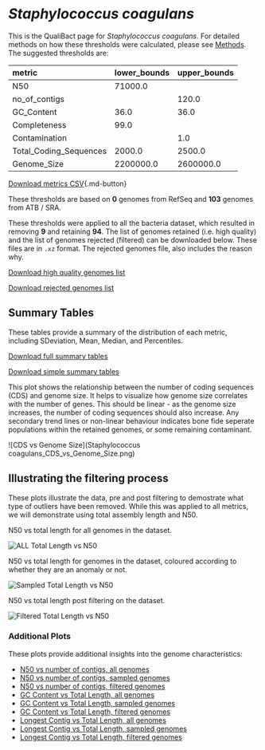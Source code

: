 # *Staphylococcus coagulans*

This is the QualiBact page for *Staphylococcus coagulans*. For detailed methods on how these thresholds were calculated, please see [Methods](../../methods.md).
The suggested thresholds are: 

| metric                 | lower_bounds   | upper_bounds   |
|:-----------------------|:---------------|:---------------|
| N50                    | 71000.0        |                |
| no_of_contigs          |                | 120.0          |
| GC_Content             | 36.0           | 36.0           |
| Completeness           | 99.0           |                |
| Contamination          |                | 1.0            |
| Total_Coding_Sequences | 2000.0         | 2500.0         |
| Genome_Size            | 2200000.0      | 2600000.0      |

[Download metrics CSV](Staphylococcus_coagulans_metrics.csv){.md-button}


These thresholds are based on **0** genomes from RefSeq and **103** genomes from ATB / SRA.

These thresholds were applied to all the bacteria dataset, which resulted in removing **9** and retaining **94**.
The list of genomes retained (i.e. high quality) and the list of genomes rejected (filtered) can be downloaded below. These files are in `.xz` format. The rejected genomes file, also includes the reason why.

[Download high quality genomes list](Staphylococcus_coagulans_high_quality_genomes.csv.xz)


[Download rejected genomes list](Staphylococcus_coagulans_filtered_out_genomes.csv.xz)



## Summary Tables
These tables provide a summary of the distribution of each metric, including SDeviation, Mean, Median, and Percentiles.

[Download full summary tables](summary.csv)

[Download simple summary tables](selected_summary.csv)

This plot shows the relationship between the number of coding sequences (CDS) and genome size. It helps to visualize how genome size correlates with the number of genes. This should be linear - as the genome size increases, the number of coding sequences should also increase. Any secondary trend lines or non-linear behaviour indicates bone fide seperate populations within the retained genomes, or some remaining contaminant. 

![CDS vs Genome Size](Staphylococcus coagulans_CDS_vs_Genome_Size.png)

## Illustrating the filtering process
These plots illustrate the data, pre and post filtering to demostrate what type of outliers have been removed. While this was applied to all metrics, we will demonstrate using total assembly length and N50.

N50 vs total length for all genomes in the dataset.

![ALL Total Length vs N50](Staphylococcus_coagulans_all_total_length_N50.png)

N50 vs total length for genomes in the dataset, coloured according to whether they are an anomaly or not.

![Sampled Total Length vs N50](Staphylococcus_coagulans_sample_total_length_N50.png)

N50 vs total length post filtering on the dataset.

![Filtered Total Length vs N50](Staphylococcus_coagulans_filt_total_length_N50.png)

### Additional Plots

These plots provide additional insights into the genome characteristics:

- [N50 vs number of contigs, all genomes](Staphylococcus_coagulans_all_N50_number.png)
- [N50 vs number of contigs, sampled genomes](Staphylococcus_coagulans_sample_N50_number.png)
- [N50 vs number of contigs, filtered genomes](Staphylococcus_coagulans_filt_N50_number.png)
- [GC Content vs Total Length, all genomes](Staphylococcus_coagulans_all_total_length_GC_Content.png)
- [GC Content vs Total Length, sampled genomes](Staphylococcus_coagulans_sample_total_length_GC_Content.png)
- [GC Content vs Total Length, filtered genomes](Staphylococcus_coagulans_filt_total_length_GC_Content.png)
- [Longest Contig vs Total Length, all genomes](Staphylococcus_coagulans_all_total_length_longest.png)
- [Longest Contig vs Total Length, sampled genomes](Staphylococcus_coagulans_sample_total_length_longest.png)
- [Longest Contig vs Total Length, filtered genomes](Staphylococcus_coagulans_filt_total_length_longest.png)
